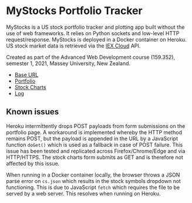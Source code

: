 # MyStocks Portfolio Tracker

MyStocks is a US stock portfolio tracker and plotting app built without the use of web frameworks. It relies on Python sockets and low-level HTTP request/response. MyStocks is deployed in a Docker container on Heroku. US stock market data is retrieved via the [IEX Cloud](https://www.iexcloud.io/) API.

Created as part of the Advanced Web Development course (159.352), semester 1, 2021, Massey University, New Zealand.

- [Base URL](https://mystocks-159352.herokuapp.com)
- [Portfolio](https://mystocks-159352.herokuapp.com/portfolio)
- [Stock Charts](https://mystocks-159352.herokuapp.com/stock)
- [Log](https://mystocks-159352.herokuapp.com/logs.txt)

## Known issues

Heroku intermittently drops POST payloads from form submissions on the portfolio page. A workaround is implemented whereby the HTTP method remains POST, but the payload is appended in the URL by a JavaScript function `doGet()` which is used as a fallback in case of POST failure. This issue has been tested and replicated across Firefox/Chrome/Edge and via HTTP/HTTPS. The stock charts form submits as GET and is therefore not affected by this issue.

When running in a Docker container locally, the browser throws a JSON parse error on `cs.json` which results in the stock symbols dropdown not functioning. This is due to JavaScript `fetch` which requires the file to be served by a web server. This resolves when running on Heroku.